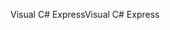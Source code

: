 <span data-ttu-id="4f743-101">Visual C# Express</span><span class="sxs-lookup"><span data-stu-id="4f743-101">Visual C# Express</span></span>